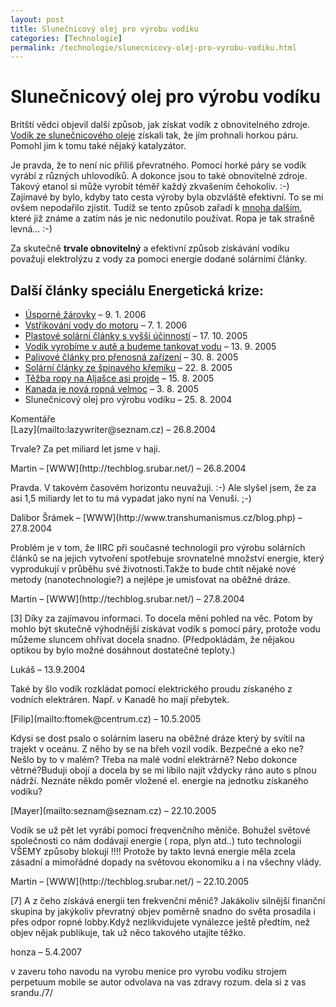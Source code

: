 ```yaml
---
layout: post
title: Slunečnicový olej pro výrobu vodíku
categories: [Technologie]
permalink: /technologie/slunecnicovy-olej-pro-vyrobu-vodiku.html
---
```

# Slunečnicový olej pro výrobu vodíku

Britští vědci objevil další způsob, jak získat vodík z obnovitelného zdroje. [Vodík ze slunečnicového oleje](http://www.reuters.com/newsArticle.jhtml?type=scienceNews&storyID=6068699&src=rss/scienceNews&section=news) získali tak, že jím prohnali horkou páru. Pomohl jim k tomu také nějaký katalyzátor.

Je pravda, že to není nic příliš převratného. Pomocí horké páry se vodík vyrábí z různých uhlovodíků. A dokonce jsou to také obnovitelné zdroje. Takový etanol si může vyrobit téměř každý zkvašením čehokoliv. :-) Zajímavé by bylo, kdyby tato cesta výroby byla obzvláště efektivní. To se mi ovšem nepodařilo zjistit. Tudíž se tento způsob zařadí k [mnoha dalším](http://www.eere.energy.gov/consumerinfo/factsheets/a109.html), které již známe a zatím nás je nic nedonutilo používat. Ropa je tak strašně levná… :-)

Za skutečně **trvale obnovitelný** a efektivní způsob získávání vodíku považuji elektrolýzu z vody za pomoci energie dodané solárními články.

## Další články speciálu Energetická krize:

  * [Úsporné žárovky](http://www.techblog.cz/veda/usporne-zarovky.html) – 9. 1. 2006
  * [Vstřikování vody do motoru](http://www.techblog.cz/technologie/vstrikovani-vody-do-motoru.html) – 7. 1. 2006
  * [Plastové solární články s vyšší účinností](http://www.techblog.cz/technologie/plastove-solarni-clanky-s-vyssi-ucinnosti.html) – 17. 10. 2005
  * [Vodík vyrobíme v autě a budeme tankovat vodu](http://www.techblog.cz/technologie/vodik-vyrobime-v-aute-a-budeme-tankovat-vodu.html) – 13. 9. 2005
  * [Palivové články pro přenosná zařízení](http://www.techblog.cz/technologie/palivove-clanky-pro-prenosna-zarizeni.html) – 30. 8. 2005
  * [Solární články ze špinavého křemíku](http://www.techblog.cz/technologie/solarni-clanky-ze-spinaveho-kremiku.html) – 22. 8. 2005
  * [Těžba ropy na Aljašce asi projde](http://www.techblog.cz/technologie/tezba-ropy-na-aljasce-asi-projde.html) – 15. 8. 2005
  * [Kanada je nová ropná velmoc](http://www.techblog.cz/technologie/kanada-je-nova-ropna-velmoc.html) – 3. 8. 2005
  * Slunečnicový olej pro výrobu vodíku – 25. 8. 2004




<section id='comments-section'>
<div class='commentsheader'>Komentáře</div>        
<div class='comment-item-header' markdown=1>
[Lazy](mailto:lazywriter@seznam.cz)  &ndash; 26.8.2004
</div>

Trvale? Za pet miliard let jsme v haji.

<div class='comment-item-header' markdown=1>
Martin &ndash; [WWW](http://techblog.srubar.net/) &ndash; 26.8.2004
</div>

Pravda. V takovém časovém horizontu neuvažuji. :-) Ale slyšel jsem, že za asi 1,5 miliardy let to tu má vypadat jako nyní na Venuši. ;-)

<div class='comment-item-header' markdown=1>
Dalibor Šrámek &ndash; [WWW](http://www.transhumanismus.cz/blog.php) &ndash; 27.8.2004
</div>

Problém je v tom, že IIRC při současné technologii pro výrobu solárních článků se na jejich vytvoření spotřebuje srovnatelné množství energie, který vyprodukují v průběhu své životnosti.Takže to bude chtít nějaké nové metody (nanotechnologie?) a nejlépe je umisťovat na oběžné dráze.

<div class='comment-item-header' markdown=1>
Martin &ndash; [WWW](http://techblog.srubar.net/) &ndash; 27.8.2004
</div>

[3] Díky za zajímavou informaci. To docela mění pohled na věc. Potom by mohlo být skutečně výhodnější získávat vodík s pomocí páry, protože vodu můžeme sluncem ohřívat docela snadno. (Předpokládám, že nějakou optikou by bylo možné dosáhnout dostatečné teploty.)

<div class='comment-item-header' markdown=1>
Lukáš  &ndash; 13.9.2004
</div>

Také by šlo vodík rozkládat pomocí elektrického proudu získaného z vodních elektráren. Např. v Kanadě ho mají přebytek.

<div class='comment-item-header' markdown=1>
[Filip](mailto:ftomek@centrum.cz)  &ndash; 10.5.2005
</div>

Kdysi se dost psalo o solárním laseru na oběžné dráze který by svítil na trajekt v oceánu. Z něho by se na břeh vozil vodík. Bezpečné a eko ne?Nešlo by to v malém? Třeba na malé vodní elektrárně? Nebo dokonce větrné?Buduji obojí a docela by se mi líbilo najít vždycky ráno auto s plnou nádrží. Neznáte někdo poměr vložené el. energie na jednotku získaného vodíku?

<div class='comment-item-header' markdown=1>
[Mayer](mailto:seznam@seznam.cz)  &ndash; 22.10.2005
</div>

Vodík se už pět let vyrábí pomocí freqvenčního měniče. Bohužel světové společnosti co nám dodávají energie ( ropa, plyn atd..) tuto technologii VŠEMY způsoby blokují !!!! Protože by takto levná energie měla zcela zásadní a mimořádné dopady na světovou ekonomiku a i na všechny vlády.

<div class='comment-item-header' markdown=1>
Martin &ndash; [WWW](http://techblog.srubar.net/) &ndash; 22.10.2005
</div>

[7] A z čeho získává energii ten frekvenční měnič? Jakákoliv silnější finanční skupina by jakýkoliv převratný objev poměrně snadno do světa prosadila i přes odpor ropné lobby.Když nezlikvidujete vynálezce ještě předtím, než objev nějak publikuje, tak už něco takového utajíte těžko.

<div class='comment-item-header' markdown=1>
honza  &ndash; 5.4.2007
</div>

v zaveru toho navodu na vyrobu menice pro vyrobu vodiku strojem perpetuum mobile se autor odvolava na vas zdravy rozum. dela si z vas srandu./7/

</section>